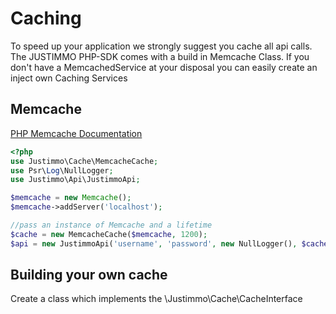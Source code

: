 Caching
=======
To speed up your application we strongly suggest you cache all api calls. The JUSTIMMO PHP-SDK comes with a build in Memcache Class. If you don't have a MemcachedService at your disposal you can easily create an inject own Caching Services

Memcache
--------
[PHP Memcache Documentation](http://www.php.net/manual/en/book.memcache.php)
``` php
<?php
use Justimmo\Cache\MemcacheCache;
use Psr\Log\NullLogger;
use Justimmo\Api\JustimmoApi;

$memcache = new Memcache();
$memcache->addServer('localhost');

//pass an instance of Memcache and a lifetime
$cache = new MemcacheCache($memcache, 1200);
$api = new JustimmoApi('username', 'password', new NullLogger(), $cache);
```

Building your own cache
-----------------------
Create a class which implements the \Justimmo\Cache\CacheInterface
